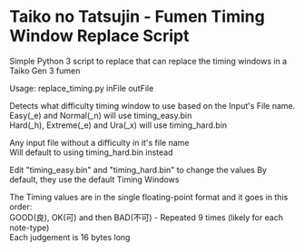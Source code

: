 # Taiko no Tatsujin - Fumen Timing Window Replace Script

Simple Python 3 script to replace that can replace the timing windows in a Taiko Gen 3 fumen


Usage: replace_timing.py inFile outFile

Detects what difficulty timing window to use based on the Input's File name.  
Easy(\_e) and Normal(\_n) will use timing_easy.bin   
Hard(\_h), Extreme(\_e) and Ura(\_x) will use timing_hard.bin  

Any input file without a difficulty in it's file name  
Will default to using timing_hard.bin instead  

Edit "timing_easy.bin" and "timing_hard.bin" to change the values
By default, they use the default Timing Windows

The Timing values are in the single floating-point format and it goes in this order:  
GOOD(良), OK(可) and then BAD(不可) - Repeated 9 times (likely for each note-type)  
Each judgement is 16 bytes long  
